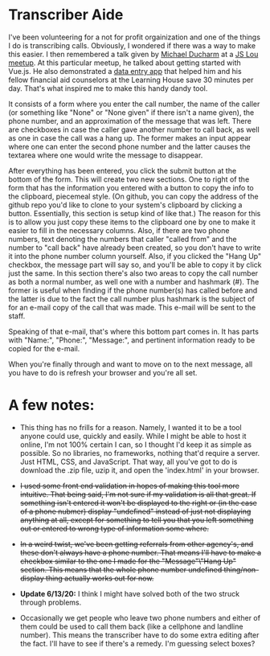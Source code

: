 # Transcriber Aide

I've been volunteering for a not for profit orgainization and one of the things I do is transcribing calls. Obviously, I wondered if there was a way to make this easier. I then remembered a talk given by [Michael Ducharm](https://ducharm.dev/) at a [JS Lou meetup](https://www.meetup.com/JSLouKY). At this particular meetup, he talked about getting started with Vue.js. He also demonstrated a [data entry app](https://mducharm.github.io/VueCallHelper/) that helped him and his fellow financial aid counselors at the Learning House save 30 minutes per day. That's what inspired me to make this handy dandy tool.

It consists of a form where you enter the call number, the name of the caller \(or something like "None" or "None given" if there isn't a name given\), the phone number, and an approximation of the message that was left. There are checkboxes in case the caller gave another number to call back, as well as one in case the call was a hang up. The former makes an input appear where one can enter the second phone number and the latter causes the textarea where one would write the message to disappear.

After everything has been entered, you click the submit button at the bottom of the form. This will create two new sections. One to right of the form that has the information you entered with a button to copy the info to the clipboard, piecemeal style. \(On github, you can copy the address of the github repo you'd like to clone to your system's clipboard by clicking a button. Essentially, this section is setup kind of like that.\) The reason for this is to allow you just copy these items to the clipboard one by one to make it easier to fill in the necessary columns. Also, if there are two phone numbers, text denoting the numbers that caller "called from" and the number to "call back" have already been created, so you don't have to write it into the phone number column yourself. Also, if you clicked the "Hang Up" checkbox, the message part will say so, and you'll be able to copy it by click just the same. In this section there's also two areas to copy the call number as both a normal number, as well one with a number and hashmark \(\#\). The former is useful when finding if the phone number(s) has called before and the latter is due to the fact the call number plus hashmark is the subject of for an e\-mail copy of the call that was made. This e\-mail will be sent to the staff.

Speaking of that e\-mail, that's where this bottom part comes in. It has parts with "Name:", "Phone:", "Message:", and pertinent information ready to be copied for the e\-mail.

When you're finally through and want to move on to the next message, all you have to do is refresh your browser and you're all set.

# A few notes:

- This thing has no frills for a reason. Namely, I wanted it to be a tool anyone could use, quickly and easily. While I might be able to host it online, I'm not 100% certain I can, so I thought I'd keep it as simple as possible. So no libraries, no frameworks, nothing that'd require a server. Just HTML, CSS, and JavaScript. That way, all you've got to do is download the \.zip file, uzip it, and open the 'index.html' in your browser.

- ~~I used some front end validation in hopes of making this tool more intuitive. That being said, I'm not sure if my validation is all that great. If something isn't entered it won't be displayed to the right or \(in the case of a phone nubmer\) display "undefined" instead of just not displaying anything at all, except for something to tell you that you left something out or entered to wrong type of information some where.~~

- ~~In a weird twist, we've been getting referrals from other agency's, and these don't always have a phone number. That means I'll have to make a checkbox similar to the one I made for the "Message"\\"Hang Up" section. This means that the whole phone number undefined thing/non-display thing actually works out for now.~~

- **Update 6/13/20:** I think I might have solved both of the two struck through problems. 

- Occasionally we get people who leave two phone numbers and either of them could be used to call them back \(like a cellphone and landline number\). This means the transcriber have to do some extra editing after the fact. I'll have to see if there's a remedy. I'm guessing select boxes?
